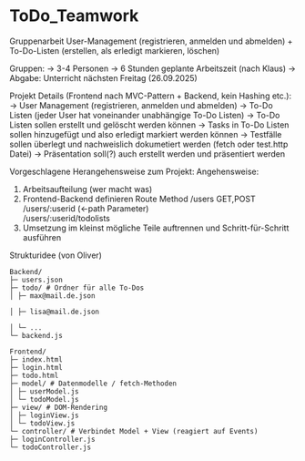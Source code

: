 # ToDo_Teamwork
Gruppenarbeit User-Management (registrieren, anmelden und abmelden) + To-Do-Listen (erstellen, als erledigt markieren, löschen)

Gruppen:
-> 3-4 Personen
-> 6 Stunden geplante Arbeitszeit (nach Klaus)
-> Abgabe: Unterricht nächsten Freitag (26.09.2025)

Projekt Details (Frontend nach MVC-Pattern + Backend, kein Hashing etc.):
-> User Management (registrieren, anmelden und abmelden)
-> To-Do Listen (jeder User hat voneinander unabhängige To-Do Listen)
	-> To-Do Listen sollen erstellt und gelöscht werden können
 		-> Tasks in To-Do Listen sollen hinzugefügt und also erledigt markiert werden können
-> Testfälle sollen überlegt und nachweislich dokumetiert werden (fetch oder test.http Datei)
-> Präsentation soll(?) auch erstellt werden und präsentiert werden

Vorgeschlagene Herangehensweise zum Projekt:
Angehensweise:
1. Arbeitsaufteilung (wer macht was)
2. Frontend-Backend definieren			Route					Method
										/users					GET,POST
										/users/:userid (<-path Parameter)			
										/users/:userid/todolists
3. Umsetzung im kleinst mögliche Teile auftrennen und Schritt-für-Schritt ausführen




Strukturidee (von Oliver)

```
Backend/
├─ users.json
├─ todo/ # Ordner für alle To-Dos
│ ├─ max@mail.de.json

│ ├─ lisa@mail.de.json

│ └─ ...
└─ backend.js

Frontend/
├─ index.html
├─ login.html
├─ todo.html
├─ model/ # Datenmodelle / fetch-Methoden
│ ├─ userModel.js
│ └─ todoModel.js
├─ view/ # DOM-Rendering
│ ├─ loginView.js
│ └─ todoView.js
└─ controller/ # Verbindet Model + View (reagiert auf Events)
├─ loginController.js
└─ todoController.js
```
